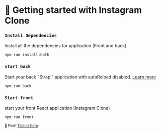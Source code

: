 # 🚀 Getting started with Instagram Clone


### `Install Dependencies`

Install all the dependencies for application (Front and back)

```
npm run install:both
```

### `start back`

Start your back "Strapi" application with autoReload disabled. [Learn more](https://docs.strapi.io/dev-docs/cli#strapi-start)

```
npm run back
```

### `Start front`

start your front React application (Instagram Clone)

```
npm run front

```


<sub>🤫 Psst! [Talel is here](https://www.linkedin.com/in/talel-ben-belgacem-420347171/).</sub>
